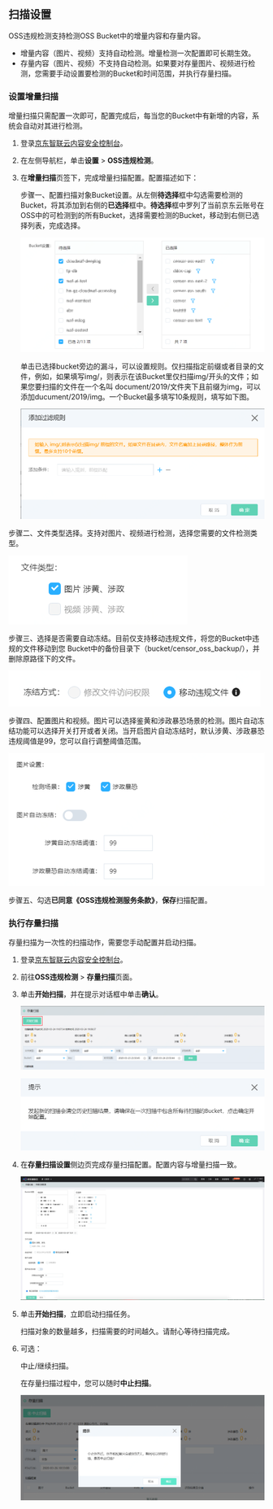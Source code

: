 ## 扫描设置

OSS违规检测支持检测OSS Bucket中的增量内容和存量内容。

- 增量内容（图片、视频）支持自动检测。增量检测一次配置即可长期生效。
- 存量内容（图片、视频）不支持自动检测。如果要对存量图片、视频进行检测，您需要手动设置要检测的Bucket和时间范围，并执行存量扫描。

### 设置增量扫描

增量扫描只需配置一次即可，配置完成后，每当您的Bucket中有新增的内容，系统会自动对其进行检测。

1. 登录[京东智联云内容安全控制台](https://censor-console.jdcloud.com/overview)。

2. 在左侧导航栏，单击**设置** > **OSS违规检测**。

3. 在**增量扫描**页签下，完成增量扫描配置。配置描述如下：

   步骤一、配置扫描对象Bucket设置。从左侧**待选择**框中勾选需要检测的Bucket，将其添加到右侧的**已选择**框中。**待选择**框中罗列了当前京东云账号在OSS中的可检测到的所有Bucket，选择需要检测的Bucket，移动到右侧已选择列表，完成选择。

   ![image](../../../../../image/Content-Moderation/Operation-Guide/OSS-Violate-Detection/OSS-Setting-Bucket-Incremental.PNG)
   
   单击已选择bucket旁边的漏斗，可以设置规则。仅扫描指定前缀或者目录的文件，例如，如果填写img/，则表示在该Bucket里仅扫描img/开头的文件；如果您要扫描的文件在一个名叫 document/2019/文件夹下且前缀为img，可以添加ducument/2019/img。一个Bucket最多填写10条规则，填写如下图。
   
   ![image](../../../../../image/Content-Moderation/Operation-Guide/OSS-Violate-Detection/OSS-Setting-Bucket-filter.PNG)



​	  步骤二、文件类型选择。支持对图片、视频进行检测，选择您需要的文件检测类型。

![image](../../../../../image/Content-Moderation/Operation-Guide/OSS-Violate-Detection/OSS-Setting-File-Type.PNG)

​	 步骤三、选择是否需要自动冻结。目前仅支持移动违规文件，将您的Bucket中违规的文件移动到您					Bucket中的备份目录下（bucket/censor_oss_backup/），并删除原路径下的文件。

![image](../../../../../image/Content-Moderation/Operation-Guide/OSS-Violate-Detection/OSS-Setting-Frozen.PNG)

​	 步骤四、配置图片和视频。图片可以选择鉴黄和涉政暴恐场景的检测。图片自动冻结功能可以选择开关打开或者关闭。当开启图片自动冻结时，默认涉黄、涉政暴恐违规阈值是99，您可以自行调整阈值范围。

![image](../../../../../image/Content-Moderation/Operation-Guide/OSS-Violate-Detection/OSS-Setting-Picture.png)



​	  步骤五、勾选**已同意《OSS违规检测服务条款》**，**保存**扫描配置。

### 执行存量扫描

存量扫描为一次性的扫描动作，需要您手动配置并启动扫描。

1. 登录[京东智联云内容安全控制台](https://censor-console.jdcloud.com/overview)。

2. 前往**OSS违规检测** > **存量扫描**页面。

3. 单击**开始扫描**，并在提示对话框中单击**确认**。

   ![image](../../../../../image/Content-Moderation/Operation-Guide/OSS-Violate-Detection/OSS-Stock-Scan.PNG)

   ![image](../../../../../image/Content-Moderation/Operation-Guide/OSS-Violate-Detection/OSS-Stock-Scan-Tips.PNG)

   

4. 在**存量扫描设置**侧边页完成存量扫描配置。配置内容与增量扫描一致。

   ![image](../../../../../image/Content-Moderation/Operation-Guide/OSS-Violate-Detection/OSS-Stock-Setting.jpg)

5. 单击**开始扫描**，立即启动扫描任务。

   扫描对象的数量越多，扫描需要的时间越久。请耐心等待扫描完成。

6. 可选： 

   中止/继续扫描。

   在存量扫描过程中，您可以随时**中止扫描**。

   ![image](../../../../../image/Content-Moderation/Operation-Guide/OSS-Violate-Detection/OSS-Stock-Scan-Stop.PNG)

   